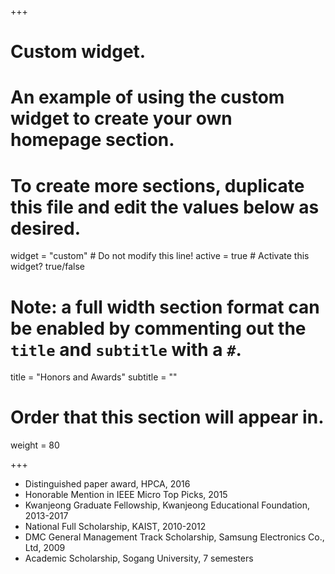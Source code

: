+++
# Custom widget.
# An example of using the custom widget to create your own homepage section.
# To create more sections, duplicate this file and edit the values below as desired.
widget = "custom"  # Do not modify this line!
active = true  # Activate this widget? true/false

# Note: a full width section format can be enabled by commenting out the `title` and `subtitle` with a `#`.
title = "Honors and Awards"
subtitle = ""

# Order that this section will appear in.
weight = 80

+++

- 	Distinguished paper award, HPCA, 2016
-	Honorable Mention in IEEE Micro Top Picks, 2015
-	Kwanjeong Graduate Fellowship, Kwanjeong Educational Foundation, 2013-2017	
- 	National Full Scholarship, KAIST, 2010-2012
-	DMC General Management Track Scholarship, Samsung Electronics Co., Ltd, 2009
- 	Academic Scholarship, Sogang University, 7 semesters
